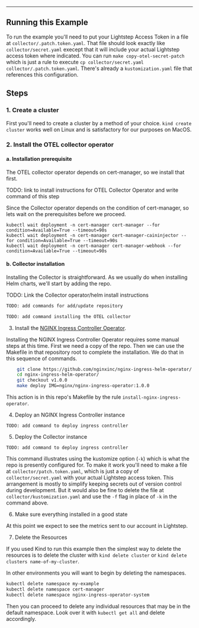---

## Running this Example

To run the example you'll need to put your Lightstep Access Token in a file at `collector/.patch.token.yaml`. That file should look exactly like `collector/secret.yaml` execept that it will include your actual Lightstep access token where indicated. You can run `make copy-otel-secret-patch` which is just a rule to execute `cp collector/secret.yaml collector/.patch.token.yaml`. There's already a `kustomization.yaml` file that references this configuration.


## Steps

### 1. Create a cluster

First you'll need to create a cluster by a method of your choice. `kind create cluster` works well on Linux and is satisfactory for our purposes on MacOS.

### 2. Install the OTEL collector operator 

#### a. Installation prerequisite 

The OTEL collector operator depends on cert-manager, so we install that first.

TODO: link to install instructions for OTEL Collector Operator and write command of this step

Since the Collector operator depends on the condition of cert-manager, so lets wait on the prerequisites before we proceed.

```
kubectl wait deployment -n cert-manager cert-manager --for condition=Available=True --timeout=90s 
kubectl wait deployment -n cert-manager cert-manager-caininjector --for condition=Available=True --timeout=90s 
kubectl wait deployment -n cert-manager cert-manager-webhook --for condition=Available=True --timeout=90s 
```

#### b. Collector installation

Installing the Collector is straightforward. As we usually do when installing Helm charts, we'll start by adding the repo.

TODO: Link the Collector operator/helm install instructions

```sh
TODO: add commands for add/update repository
```

```sh
TODO: add command installing the OTEL collector
```

3. Install the [NGINX Ingress Controller Operator](https://github.com/nginxinc/nginx-ingress-helm-operator#readme).

Installing the NGINX Ingress Controller Operator requires some manual steps at this time. First we need a copy of the repo. Then we can use the Makefile in that repository root to complete the installation. We do that in this sequence of commands.

```sh
	git clone https://github.com/nginxinc/nginx-ingress-helm-operator/
	cd nginx-ingress-helm-operator/
	git checkout v1.0.0
	make deploy IMG=nginx/nginx-ingress-operator:1.0.0
```

This action is in this repo's Makefile by the rule `install-nginx-ingress-operator`.

4. Deploy an NGINX Ingress Controller instance

```
TODO: add command to deploy ingress controller
```

5. Deploy the Collector instance

```
TODO: add command to deploy ingress controller
```

This command illustrates using the kustomize option (`-k`) which is what the repo is presently configured for. To make it work you'll need to make a file at `collector/patch.token.yaml`, which is just a copy of `collector/secret.yaml` with your actual Lightstep access token. This arrangement is mostly to simplify keeping secrets out of version control during development. But it would also be fine to delete the file at `collector/kustomization.yaml` and use the `-f` flag in place of `-k` in the command above.

6. Make sure everything installed in a good state 

At this point we expect to see the metrics sent to our account in Lightstep.

7. Delete the Resources 

If you used Kind to run this example then the simplest way to delete the resources is to delete the cluster with `kind delete cluster` or `kind delete clusters name-of-my-cluster`.

In other environments you will want to begin by deleting the namespaces.

```sh
kubectl delete namespace my-example
kubectl delete namespace cert-manager
kubectl delete namespace nginx-ingress-operator-system 
```

Then you can proceed to delete any individual resources that may be in the default namespace. Look over it with `kubectl get all` and delete accordingly.


